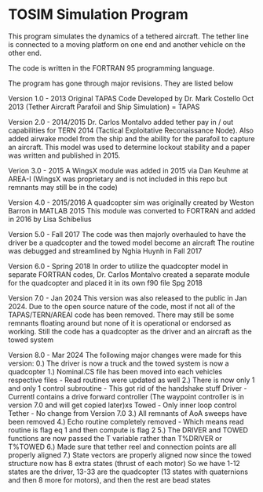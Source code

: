 # TOSIM Simulation Program                                          

This program simulates the dynamics of a tethered aircraft. The tether line is connected to a moving platform on one end and another vehicle on the other end.

The code is written in the FORTRAN 95 programming language.

The program has gone through major revisions. They are listed below

Version 1.0 - 2013
Original TAPAS Code Developed by Dr. Mark Costello Oct 2013 (Tether Aircraft Parafoil and Ship Simulation) = TAPAS

Version 2.0 - 2014/2015
Dr. Carlos Montalvo added tether pay in / out capabilities for TERN 2014 (Tactical Exploitative Reconaissance Node).
Also added airwake model from the ship and the ability for the parafoil to capture an aircraft.
This model was used to determine lockout stability and a paper was written and published in 2015.

Verion 3.0 - 2015
A WingsX module was added in 2015 via Dan Keuhme at AREA-I
(WingsX was proprietary and is not included in this repo but remnants may still be in the code) 

Version 4.0 - 2015/2016
A quadcopter sim was originally created by Weston Barron in MATLAB 2015
This module was converted to FORTRAN and added in 2016 by Lisa Schibelius 

Version 5.0 - Fall 2017
The code was then majorly overhauled to have the driver be a quadcopter and the towed model become an aircraft
The routine was debugged and streamlined by Nghia Huynh in Fall 2017

Version 6.0 - Spring 2018
In order to utilize the quadcopter model in separate FORTRAN codes,
Dr. Carlos Montalvo created a separate module for the quadcopter and 
placed it in its own f90 file Spg 2018

Version 7.0 - Jan 2024
This version was also released to the public in Jan 2024. Due to the open source nature
of the code, most if not all of the TAPAS/TERN/AREAI code has been removed.
There may still be some remnants floating around but none of it is operational or endorsed as working.
Still the code has a quadcopter as the driver and an aircraft as the towed system 

Version 8.0 - Mar 2024
The following major changes were made for this version:
0.) The driver is now a truck and the towed system is now a quadcopter
1.) Nominal.CS file has been moved into each vehicles respective files - Read routines were updated as well
2.) There is now only 1 and only 1 control subroutine - This got rid of the handshake stuff
	Driver - Currentl contains a drive forward controller (The waypoint controller is in version 7.0 and will get copied later)xs
	Towed - Only inner loop control
	Tether - No change from Version 7.0
3.) All remnants of AoA sweeps have been removed
4.) Echo routine completely removed - Which means read routine is flag eq 1 and then compute is flag 2
5.) The DRIVER and TOWED functions are now passed the T variable rather than T%DRIVER or T%TOWED
6.) Made sure that tether reel and connection points are all properly aligned
7.) State vectors are properly aligned now since the towed structure now has 8 extra states (thrust of each motor) So we have
1-12 states are the driver, 13-33 are the quadcopter (13 states with quaternions and then 8 more for motors), and then the rest are bead states




